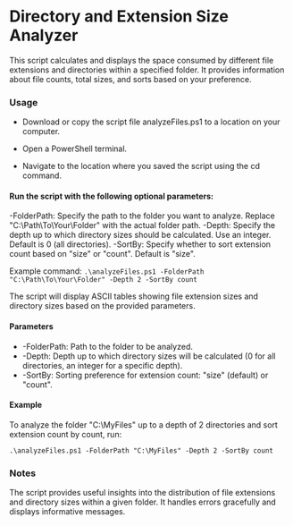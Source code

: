 # Directory and Extension Size Analyzer
This script calculates and displays the space consumed by different file extensions and directories within a specified folder. It provides information about file counts, total sizes, and sorts based on your preference.

### Usage
- Download or copy the script file analyzeFiles.ps1 to a location on your computer.

- Open a PowerShell terminal.
- Navigate to the location where you saved the script using the cd command.
#### Run the script with the following optional parameters:
-FolderPath: Specify the path to the folder you want to analyze. Replace "C:\Path\To\Your\Folder" with the actual folder path.
-Depth: Specify the depth up to which directory sizes should be calculated. Use an integer. Default is 0 (all directories).
-SortBy: Specify whether to sort extension count based on "size" or "count". Default is "size".

Example command:
`.\analyzeFiles.ps1 -FolderPath "C:\Path\To\Your\Folder" -Depth 2 -SortBy count`

The script will display ASCII tables showing file extension sizes and directory sizes based on the provided parameters.

#### Parameters
- -FolderPath: Path to the folder to be analyzed.
- -Depth: Depth up to which directory sizes will be calculated (0 for all directories, an integer for a specific depth).
- -SortBy: Sorting preference for extension count: "size" (default) or "count".

#### Example
To analyze the folder "C:\MyFiles" up to a depth of 2 directories and sort extension count by count, run:

`.\analyzeFiles.ps1 -FolderPath "C:\MyFiles" -Depth 2 -SortBy count`

### Notes
The script provides useful insights into the distribution of file extensions and directory sizes within a given folder.
It handles errors gracefully and displays informative messages.
